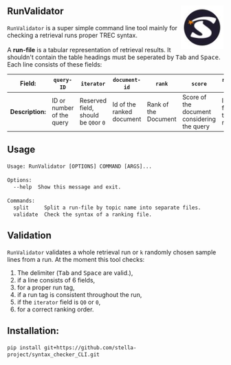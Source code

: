 <a href="https://stella-project.org/"><img align="right" width="100" src="doc/img/logo-st.JPG" /></a>
**RunValidator**
---
`RunValidator` is a super simple command line tool mainly for checking a retrieval runs proper TREC syntax.<br><br>
A **run-file** is a tabular representation of retrieval results. It shouldn't contain the table headings must be seperated by <kbd>Tab</kbd> and <kbd>Space</kbd>. Each line consists of these fields:<br>

|**Field:**|`query-ID`|`iterator`|`document-id`|`rank`|`score`|`run-ID`|
|---|---|---|---|---|---|---|
|**Description:**|ID or number of the query |Reserved field, should be `Q0`or `0`|Id of the ranked document|Rank of the Document|Score of the document considering the query|ID for this run|

**Usage**
---

```commandline
Usage: RunValidator [OPTIONS] COMMAND [ARGS]...

Options:
  --help  Show this message and exit.

Commands:
  split     Split a run-file by topic name into separate files.
  validate  Check the syntax of a ranking file.
```

**Validation**
---
`RunValidator` validates a whole retrieval run or `k` randomly chosen sample lines from a run. At the moment this tool checks:
1. The delimiter (<kbd>Tab</kbd> and <kbd>Space</kbd> are valid.),
2. if a line consists of 6 fields,
3. for a proper run tag,
4. if a run tag is consistent throughout the run,
5. if the `iterator` field is `Q0` or `0`,
6. for a correct ranking order.

**Installation:**
---

```
pip install git+https://github.com/stella-project/syntax_checker_CLI.git

```
